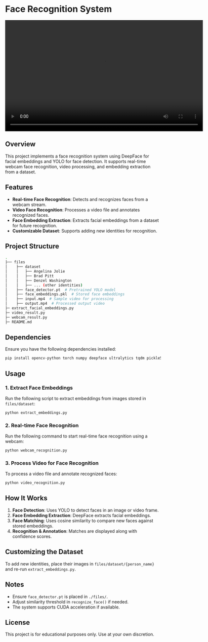 # Face Recognition System

<video width="640" height="360" controls>
  <source src="./files/output.mp4" type="video/mp4">
  Your browser does not support the video tag.
</video>

## Overview

This project implements a face recognition system using DeepFace for facial embeddings and YOLO for face detection. It supports real-time webcam face recognition, video processing, and embedding extraction from a dataset.

## Features

- **Real-time Face Recognition**: Detects and recognizes faces from a webcam stream.
- **Video Face Recognition**: Processes a video file and annotates recognized faces.
- **Face Embedding Extraction**: Extracts facial embeddings from a dataset for future recognition.
- **Customizable Dataset**: Supports adding new identities for recognition.

## Project Structure

```bash
.
├── files
│    ├── dataset
│    │   ├── Angelina Jolie
│    │   ├── Brad Pitt
│    │   ├── Denzel Washington
│    │   ├── ... (other identities)
│    ├── face_detector.pt  # Pretrained YOLO model
│    ├── face_embeddings.pkl  # Stored face embeddings
│    ├── input.mp4  # Sample video for processing
│    ├── output.mp4  # Processed output video
├─ extract_facial_embeddings.py
├─ video_result.py
├─ webcam_result.py
├─ README.md

```
## Dependencies

Ensure you have the following dependencies installed:

```bash
pip install opencv-python torch numpy deepface ultralytics tqdm pickle5
```
## Usage

### 1. Extract Face Embeddings
Run the following script to extract embeddings from images stored in `files/dataset`:
```bash
python extract_embeddings.py
```

### 2. Real-time Face Recognition
Run the following command to start real-time face recognition using a webcam:
```bash
python webcam_recognition.py
```

### 3. Process Video for Face Recognition
To process a video file and annotate recognized faces:
```bash
python video_recognition.py
```

## How It Works
1. **Face Detection**: Uses YOLO to detect faces in an image or video frame.
2. **Face Embedding Extraction**: DeepFace extracts facial embeddings.
3. **Face Matching**: Uses cosine similarity to compare new faces against stored embeddings.
4. **Recognition & Annotation**: Matches are displayed along with confidence scores.

## Customizing the Dataset
To add new identities, place their images in `files/dataset/{person_name}` and re-run `extract_embeddings.py`.

## Notes
- Ensure `face_detector.pt` is placed in `./files/`.
- Adjust similarity threshold in `recognize_face()` if needed.
- The system supports CUDA acceleration if available.

## License
This project is for educational purposes only. Use at your own discretion.
